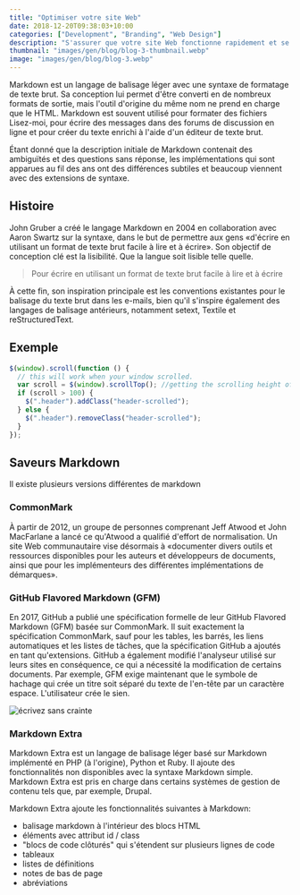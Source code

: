 ```yaml
---
title: "Optimiser votre site Web"
date: 2018-12-20T09:38:03+10:00
categories: ["Development", "Branding", "Web Design"]
description: "S'assurer que votre site Web fonctionne rapidement et se charge rapidement est une partie fondamentale du processus de conception Web et de référencement."
thumbnail: "images/gen/blog/blog-3-thumbnail.webp"
image: "images/gen/blog/blog-3.webp"
---
```


Markdown est un langage de balisage léger avec une syntaxe de formatage de texte brut. Sa conception lui permet d'être converti en de nombreux formats de sortie, mais l'outil d'origine du même nom ne prend en charge que le HTML. Markdown est souvent utilisé pour formater des fichiers Lisez-moi, pour écrire des messages dans des forums de discussion en ligne et pour créer du texte enrichi à l'aide d'un éditeur de texte brut.

Étant donné que la description initiale de Markdown contenait des ambiguïtés et des questions sans réponse, les implémentations qui sont apparues au fil des ans ont des différences subtiles et beaucoup viennent avec des extensions de syntaxe.

## Histoire

John Gruber a créé le langage Markdown en 2004 en collaboration avec Aaron Swartz sur la syntaxe, dans le but de permettre aux gens «d'écrire en utilisant un format de texte brut facile à lire et à écrire». Son objectif de conception clé est la lisibilité. Que la langue soit lisible telle quelle.

> Pour écrire en utilisant un format de texte brut facile à lire et à écrire

À cette fin, son inspiration principale est les conventions existantes pour le balisage du texte brut dans les e-mails, bien qu'il s'inspire également des langages de balisage antérieurs, notamment setext, Textile et reStructuredText.

## Exemple

```js
$(window).scroll(function () {
  // this will work when your window scrolled.
  var scroll = $(window).scrollTop(); //getting the scrolling height of window
  if (scroll > 100) {
    $(".header").addClass("header-scrolled");
  } else {
    $(".header").removeClass("header-scrolled");
  }
});
```

## Saveurs Markdown

Il existe plusieurs versions différentes de markdown

### CommonMark

À partir de 2012, un groupe de personnes comprenant Jeff Atwood et John MacFarlane a lancé ce qu'Atwood a qualifié d'effort de normalisation. Un site Web communautaire vise désormais à «documenter divers outils et ressources disponibles pour les auteurs et développeurs de documents, ainsi que pour les implémenteurs des différentes implémentations de démarques».

### GitHub Flavored Markdown (GFM)

En 2017, GitHub a publié une spécification formelle de leur GitHub Flavored Markdown (GFM) basée sur CommonMark. Il suit exactement la spécification CommonMark, sauf pour les tables, les barrés, les liens automatiques et les listes de tâches, que la spécification GitHub a ajoutés en tant qu'extensions. GitHub a également modifié l'analyseur utilisé sur leurs sites en conséquence, ce qui a nécessité la modification de certains documents. Par exemple, GFM exige maintenant que le symbole de hachage qui crée un titre soit séparé du texte de l'en-tête par un caractère espace. L'utilisateur crée le sien.

![écrivez sans crainte](/images/gen/content/content-1.webp)

### Markdown Extra

Markdown Extra est un langage de balisage léger basé sur Markdown implémenté en PHP (à l'origine), Python et Ruby. Il ajoute des fonctionnalités non disponibles avec la syntaxe Markdown simple. Markdown Extra est pris en charge dans certains systèmes de gestion de contenu tels que, par exemple, Drupal.

Markdown Extra ajoute les fonctionnalités suivantes à Markdown:

- balisage markdown à l'intérieur des blocs HTML
- éléments avec attribut id / class
- "blocs de code clôturés" qui s'étendent sur plusieurs lignes de code
- tableaux
- listes de définitions
- notes de bas de page
- abréviations
